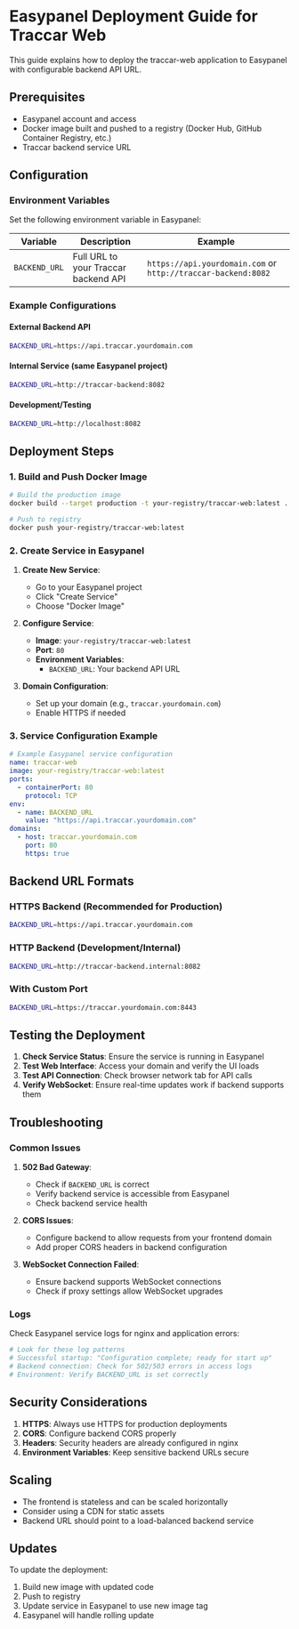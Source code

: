 # Easypanel Deployment Guide for Traccar Web

This guide explains how to deploy the traccar-web application to Easypanel with configurable backend API URL.

## Prerequisites

- Easypanel account and access
- Docker image built and pushed to a registry (Docker Hub, GitHub Container Registry, etc.)
- Traccar backend service URL

## Configuration

### Environment Variables

Set the following environment variable in Easypanel:

| Variable | Description | Example |
|----------|-------------|---------|
| `BACKEND_URL` | Full URL to your Traccar backend API | `https://api.yourdomain.com` or `http://traccar-backend:8082` |

### Example Configurations

#### External Backend API
```bash
BACKEND_URL=https://api.traccar.yourdomain.com
```

#### Internal Service (same Easypanel project)
```bash
BACKEND_URL=http://traccar-backend:8082
```

#### Development/Testing
```bash
BACKEND_URL=http://localhost:8082
```

## Deployment Steps

### 1. Build and Push Docker Image

```bash
# Build the production image
docker build --target production -t your-registry/traccar-web:latest .

# Push to registry
docker push your-registry/traccar-web:latest
```

### 2. Create Service in Easypanel

1. **Create New Service**:
   - Go to your Easypanel project
   - Click "Create Service"
   - Choose "Docker Image"

2. **Configure Service**:
   - **Image**: `your-registry/traccar-web:latest`
   - **Port**: `80`
   - **Environment Variables**:
     - `BACKEND_URL`: Your backend API URL

3. **Domain Configuration**:
   - Set up your domain (e.g., `traccar.yourdomain.com`)
   - Enable HTTPS if needed

### 3. Service Configuration Example

```yaml
# Example Easypanel service configuration
name: traccar-web
image: your-registry/traccar-web:latest
ports:
  - containerPort: 80
    protocol: TCP
env:
  - name: BACKEND_URL
    value: "https://api.traccar.yourdomain.com"
domains:
  - host: traccar.yourdomain.com
    port: 80
    https: true
```

## Backend URL Formats

### HTTPS Backend (Recommended for Production)
```bash
BACKEND_URL=https://api.traccar.yourdomain.com
```

### HTTP Backend (Development/Internal)
```bash
BACKEND_URL=http://traccar-backend.internal:8082
```

### With Custom Port
```bash
BACKEND_URL=https://traccar.yourdomain.com:8443
```

## Testing the Deployment

1. **Check Service Status**: Ensure the service is running in Easypanel
2. **Test Web Interface**: Access your domain and verify the UI loads
3. **Test API Connection**: Check browser network tab for API calls
4. **Verify WebSocket**: Ensure real-time updates work if backend supports them

## Troubleshooting

### Common Issues

1. **502 Bad Gateway**:
   - Check if `BACKEND_URL` is correct
   - Verify backend service is accessible from Easypanel
   - Check backend service health

2. **CORS Issues**:
   - Configure backend to allow requests from your frontend domain
   - Add proper CORS headers in backend configuration

3. **WebSocket Connection Failed**:
   - Ensure backend supports WebSocket connections
   - Check if proxy settings allow WebSocket upgrades

### Logs

Check Easypanel service logs for nginx and application errors:
```bash
# Look for these log patterns
# Successful startup: "Configuration complete; ready for start up"
# Backend connection: Check for 502/503 errors in access logs
# Environment: Verify BACKEND_URL is set correctly
```

## Security Considerations

1. **HTTPS**: Always use HTTPS for production deployments
2. **CORS**: Configure backend CORS properly
3. **Headers**: Security headers are already configured in nginx
4. **Environment Variables**: Keep sensitive backend URLs secure

## Scaling

- The frontend is stateless and can be scaled horizontally
- Consider using a CDN for static assets
- Backend URL should point to a load-balanced backend service

## Updates

To update the deployment:
1. Build new image with updated code
2. Push to registry
3. Update service in Easypanel to use new image tag
4. Easypanel will handle rolling update
